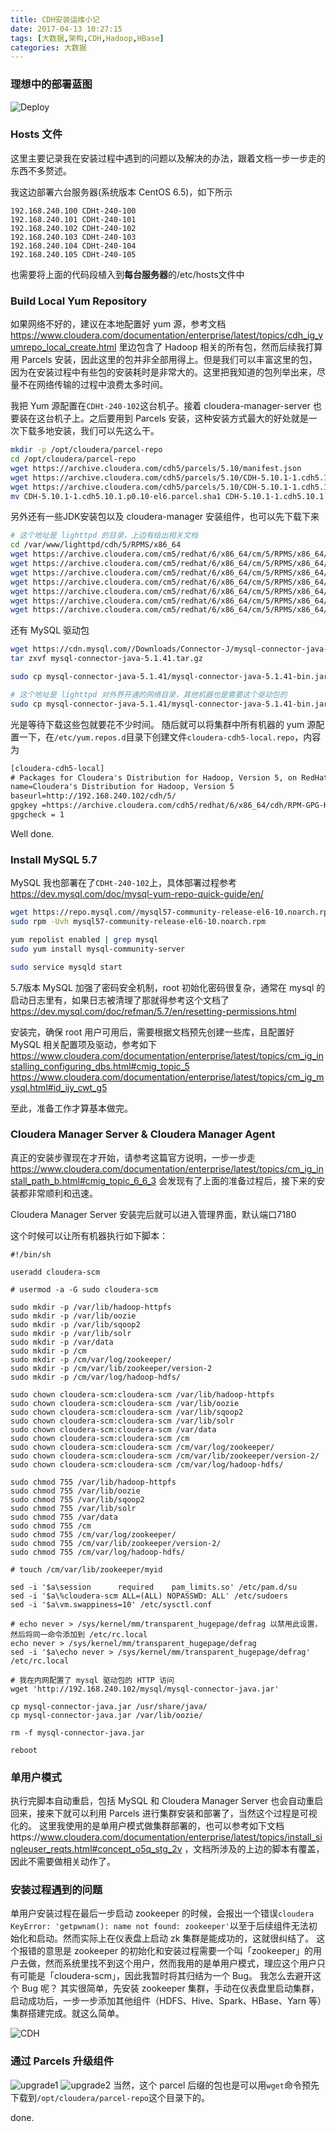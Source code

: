 ```yaml
---
title: CDH安装运维小记
date: 2017-04-13 10:27:15
tags: [大数据,架构,CDH,Hadoop,HBase]
categories: 大数据
---
```


### 理想中的部署蓝图
![Deploy](deploy.jpeg)

### Hosts 文件

这里主要记录我在安装过程中遇到的问题以及解决的办法，跟着文档一步一步走的东西不多赘述。

我这边部署六台服务器(系统版本 CentOS 6.5)，如下所示
```
192.168.240.100 CDHt-240-100
192.168.240.101 CDHt-240-101
192.168.240.102 CDHt-240-102
192.168.240.103 CDHt-240-103
192.168.240.104 CDHt-240-104
192.168.240.105 CDHt-240-105
```
也需要将上面的代码段植入到**每台服务器**的/etc/hosts文件中

### Build Local Yum Repository

如果网络不好的，建议在本地配置好 yum 源，参考文档 https://www.cloudera.com/documentation/enterprise/latest/topics/cdh_ig_yumrepo_local_create.html
里边包含了 Hadoop 相关的所有包，然而后续我打算用 Parcels 安装，因此这里的包并非全部用得上。但是我们可以丰富这里的包，因为在安装过程中有些包的安装耗时是非常大的。这里把我知道的包列举出来，尽量不在网络传输的过程中浪费太多时间。

我把 Yum 源配置在``CDHt-240-102``这台机子。接着 cloudera-manager-server 也要装在这台机子上。之后要用到 Parcels 安装，这种安装方式最大的好处就是一次下载多地安装，我们可以先这么干。
```sh
mkdir -p /opt/cloudera/parcel-repo
cd /opt/cloudera/parcel-repo
wget https://archive.cloudera.com/cdh5/parcels/5.10/manifest.json
wget https://archive.cloudera.com/cdh5/parcels/5.10/CDH-5.10.1-1.cdh5.10.1.p0.10-el6.parcel.sha1
wget https://archive.cloudera.com/cdh5/parcels/5.10/CDH-5.10.1-1.cdh5.10.1.p0.10-el7.parcel
mv CDH-5.10.1-1.cdh5.10.1.p0.10-el6.parcel.sha1 CDH-5.10.1-1.cdh5.10.1.p0.10-el6.parcel.sha
```
另外还有一些JDK安装包以及 cloudera-manager 安装组件，也可以先下载下来
```sh
# 这个地址是 lighttpd 的目录，上边有给出相关文档
cd /var/www/lighttpd/cdh/5/RPMS/x86_64
wget https://archive.cloudera.com/cm5/redhat/6/x86_64/cm/5/RPMS/x86_64/cloudera-manager-agent-5.10.1-1.cm5101.p0.6.el6.x86_64.rpm
wget https://archive.cloudera.com/cm5/redhat/6/x86_64/cm/5/RPMS/x86_64/cloudera-manager-daemons-5.10.1-1.cm5101.p0.6.el6.x86_64.rpm
wget https://archive.cloudera.com/cm5/redhat/6/x86_64/cm/5/RPMS/x86_64/cloudera-manager-server-5.10.1-1.cm5101.p0.6.el6.x86_64.rpm
wget https://archive.cloudera.com/cm5/redhat/6/x86_64/cm/5/RPMS/x86_64/cloudera-manager-server-db-2-5.10.1-1.cm5101.p0.6.el6.x86_64.rpm
wget https://archive.cloudera.com/cm5/redhat/6/x86_64/cm/5/RPMS/x86_64/enterprise-debuginfo-5.10.1-1.cm5101.p0.6.el6.x86_64.rpm
wget https://archive.cloudera.com/cm5/redhat/6/x86_64/cm/5/RPMS/x86_64/jdk-6u31-linux-amd64.rpm
wget https://archive.cloudera.com/cm5/redhat/6/x86_64/cm/5/RPMS/x86_64/oracle-j2sdk1.7-1.7.0+update67-1.x86_64.rpm
```
还有 MySQL 驱动包
```sh
wget https://cdn.mysql.com//Downloads/Connector-J/mysql-connector-java-5.1.41.tar.gz
tar zxvf mysql-connector-java-5.1.41.tar.gz

sudo cp mysql-connector-java-5.1.41/mysql-connector-java-5.1.41-bin.jar /usr/share/java/mysql-connector-java.jar

# 这个地址是 lighttpd 对外界开通的网络目录，其他机器也是需要这个驱动包的
sudo cp mysql-connector-java-5.1.41/mysql-connector-java-5.1.41-bin.jar /var/www/lighttpd/mysql/mysql-connector-java.jar

```
光是等待下载这些包就要花不少时间。
随后就可以将集群中所有机器的 yum 源配置一下，在``/etc/yum.repos.d``目录下创建文件``cloudera-cdh5-local.repo``，内容为
```txt
[cloudera-cdh5-local]
# Packages for Cloudera's Distribution for Hadoop, Version 5, on RedHat or CentOS 6 x86_64
name=Cloudera's Distribution for Hadoop, Version 5
baseurl=http://192.168.240.102/cdh/5/
gpgkey =https://archive.cloudera.com/cdh5/redhat/6/x86_64/cdh/RPM-GPG-KEY-cloudera
gpgcheck = 1
```

Well done.
### Install MySQL 5.7
MySQL 我也部署在了``CDHt-240-102``上，具体部署过程参考
https://dev.mysql.com/doc/mysql-yum-repo-quick-guide/en/

```sh
wget https://repo.mysql.com//mysql57-community-release-el6-10.noarch.rpm
sudo rpm -Uvh mysql57-community-release-el6-10.noarch.rpm

yum repolist enabled | grep mysql
sudo yum install mysql-community-server

sudo service mysqld start
```
5.7版本 MySQL 加强了密码安全机制，root 初始化密码很复杂，通常在 mysql 的启动日志里有，如果日志被清理了那就得参考这个文档了
https://dev.mysql.com/doc/refman/5.7/en/resetting-permissions.html

安装完，确保 root 用户可用后，需要根据文档预先创建一些库，且配置好 MySQL 相关配置项及驱动，参考如下
https://www.cloudera.com/documentation/enterprise/latest/topics/cm_ig_installing_configuring_dbs.html#cmig_topic_5
https://www.cloudera.com/documentation/enterprise/latest/topics/cm_ig_mysql.html#id_ijy_cwt_g5

至此，准备工作才算基本做完。

### Cloudera Manager Server & Cloudera Manager Agent
真正的安装步骤现在才开始，请参考这篇官方说明，一步一步走
https://www.cloudera.com/documentation/enterprise/latest/topics/cm_ig_install_path_b.html#cmig_topic_6_6_3
会发现有了上面的准备过程后，接下来的安装都非常顺利和迅速。

Cloudera Manager Server 安装完后就可以进入管理界面，默认端口7180

这个时候可以让所有机器执行如下脚本：
```
#!/bin/sh

useradd cloudera-scm

# usermod -a -G sudo cloudera-scm

sudo mkdir -p /var/lib/hadoop-httpfs
sudo mkdir -p /var/lib/oozie
sudo mkdir -p /var/lib/sqoop2
sudo mkdir -p /var/lib/solr
sudo mkdir -p /var/data
sudo mkdir -p /cm
sudo mkdir -p /cm/var/log/zookeeper/
sudo mkdir -p /cm/var/lib/zookeeper/version-2
sudo mkdir -p /cm/var/log/hadoop-hdfs/

sudo chown cloudera-scm:cloudera-scm /var/lib/hadoop-httpfs
sudo chown cloudera-scm:cloudera-scm /var/lib/oozie
sudo chown cloudera-scm:cloudera-scm /var/lib/sqoop2
sudo chown cloudera-scm:cloudera-scm /var/lib/solr
sudo chown cloudera-scm:cloudera-scm /var/data
sudo chown cloudera-scm:cloudera-scm /cm
sudo chown cloudera-scm:cloudera-scm /cm/var/log/zookeeper/
sudo chown cloudera-scm:cloudera-scm /cm/var/lib/zookeeper/version-2/
sudo chown cloudera-scm:cloudera-scm /cm/var/log/hadoop-hdfs/

sudo chmod 755 /var/lib/hadoop-httpfs
sudo chmod 755 /var/lib/oozie
sudo chmod 755 /var/lib/sqoop2
sudo chmod 755 /var/lib/solr
sudo chmod 755 /var/data
sudo chmod 755 /cm
sudo chmod 755 /cm/var/log/zookeeper/
sudo chmod 755 /cm/var/lib/zookeeper/version-2/
sudo chmod 755 /cm/var/log/hadoop-hdfs/

# touch /cm/var/lib/zookeeper/myid

sed -i '$a\session		required	pam_limits.so' /etc/pam.d/su
sed -i '$a\%cloudera-scm ALL=(ALL) NOPASSWD: ALL' /etc/sudoers
sed -i '$a\vm.swappiness=10' /etc/sysctl.conf

# echo never > /sys/kernel/mm/transparent_hugepage/defrag 以禁用此设置，然后将同一命令添加到 /etc/rc.local
echo never > /sys/kernel/mm/transparent_hugepage/defrag
sed -i '$a\echo never > /sys/kernel/mm/transparent_hugepage/defrag' /etc/rc.local

# 我在内网配置了 mysql 驱动包的 HTTP 访问
wget 'http://192.168.240.102/mysql/mysql-connector-java.jar'

cp mysql-connector-java.jar /usr/share/java/
cp mysql-connector-java.jar /var/lib/oozie/

rm -f mysql-connector-java.jar

reboot
```
### 单用户模式
执行完脚本自动重启，包括 MySQL 和 Cloudera Manager Server 也会自动重启回来，接来下就可以利用 Parcels 进行集群安装和部署了，当然这个过程是可视化的。
这里我使用的是单用户模式做集群部署的，也可以参考如下文档https://www.cloudera.com/documentation/enterprise/latest/topics/install_singleuser_reqts.html#concept_o5q_stg_2v
，文档所涉及的上边的脚本有覆盖，因此不需要做相关动作了。

### 安装过程遇到的问题
单用户安装过程在最后一步启动 zookeeper 的时候，会报出一个错误```cloudera KeyError: 'getpwnam(): name not found: zookeeper'```以至于后续组件无法初始化和启动。然而实际上在仪表盘上启动 zk 集群是能成功的，这就很纠结了。
这个报错的意思是 zookeeper 的初始化和安装过程需要一个叫「zookeeper」的用户去做，然而系统里找不到这个用户，然而我用的是单用户模式，理应这个用户只有可能是「cloudera-scm」，因此我暂时将其归结为一个 Bug。
我怎么去避开这个 Bug 呢？
其实很简单，先安装 zookeeper 集群，手动在仪表盘里启动集群，启动成功后，一步一步添加其他组件（HDFS、Hive、Spark、HBase、Yarn 等）集群搭建完成。就这么简单。

![CDH](CDH.jpeg)

### 通过 Parcels 升级组件
![upgrade1](upgrade1.jpeg)
![upgrade2](upgrade2.jpeg)
当然，这个 parcel 后缀的包也是可以用``wget``命令预先下载到``/opt/cloudera/parcel-repo``这个目录下的。

done.
